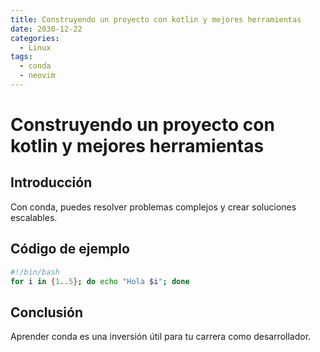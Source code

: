 ```yaml
---
title: Construyendo un proyecto con kotlin y mejores herramientas
date: 2030-12-22
categories:
  - Linux
tags:
  - conda
  - neovim
---
```


# Construyendo un proyecto con kotlin y mejores herramientas

## Introducción

Con conda, puedes resolver problemas complejos y crear soluciones escalables.

## Código de ejemplo

```bash
#!/bin/bash
for i in {1..5}; do echo "Hola $i"; done
```

## Conclusión

Aprender conda es una inversión útil para tu carrera como desarrollador.